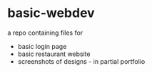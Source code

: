 # basic-webdev

a repo containing files for

- basic login page
- basic restaurant website
- screenshots of designs - in partial portfolio
